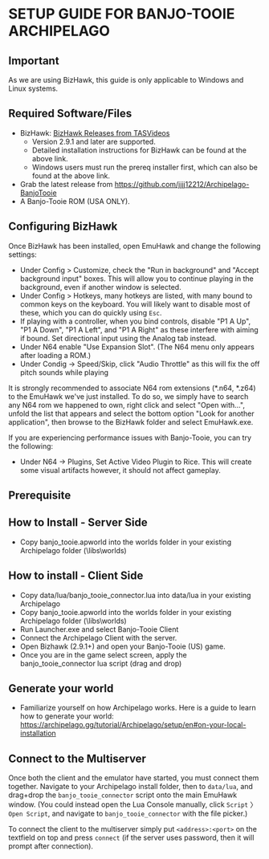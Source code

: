 
# SETUP GUIDE FOR BANJO-TOOIE ARCHIPELAGO

## Important

As we are using BizHawk, this guide is only applicable to Windows and Linux systems.

## Required Software/Files

-   BizHawk:  [BizHawk Releases from TASVideos](https://tasvideos.org/BizHawk/ReleaseHistory)
    -   Version 2.9.1 and later are supported.
    -   Detailed installation instructions for BizHawk can be found at the above link.
    -   Windows users must run the prereq installer first, which can also be found at the above link.
-   Grab the latest release from https://github.com/jjjj12212/Archipelago-BanjoTooie
-   A Banjo-Tooie ROM (USA ONLY).

## Configuring BizHawk

Once BizHawk has been installed, open EmuHawk and change the following settings:

-   Under Config > Customize, check the "Run in background" and "Accept background input" boxes. This will allow you to continue playing in the background, even if another window is selected.
-   Under Config > Hotkeys, many hotkeys are listed, with many bound to common keys on the keyboard. You will likely want to disable most of these, which you can do quickly using  `Esc`.
-   If playing with a controller, when you bind controls, disable "P1 A Up", "P1 A Down", "P1 A Left", and "P1 A Right" as these interfere with aiming if bound. Set directional input using the Analog tab instead.
-   Under N64 enable "Use Expansion Slot". (The N64 menu only appears after loading a ROM.)
-   Under Condig -> Speed/Skip, click "Audio Throttle" as this will fix the off pitch sounds while playing

It is strongly recommended to associate N64 rom extensions (*.n64, *.z64) to the EmuHawk we've just installed. To do so, we simply have to search any N64 rom we happened to own, right click and select "Open with…", unfold the list that appears and select the bottom option "Look for another application", then browse to the BizHawk folder and select EmuHawk.exe.

If you are experiencing performance issues with Banjo-Tooie, you can try the following:
- Under N64 -> Plugins, Set Active Video Plugin to Rice.
This will create some visual artifacts however, it should not affect gameplay.

## Prerequisite

## How to Install - Server Side
- Copy banjo_tooie.apworld into the worlds folder in your existing Archipelago folder (\libs\worlds)

## How to install - Client Side

- Copy data/lua/banjo_tooie_connector.lua into data/lua in your existing Archipelago
- Copy banjo_tooie.apworld into the worlds folder in your existing Archipelago folder (\libs\worlds)
- Run Launcher.exe and select Banjo-Tooie Client
- Connect the Archipelago Client with the server.
- Open Bizhawk (2.9.1+) and open your Banjo-Tooie (US) game.
- Once you are in the game select screen, apply the banjo_tooie_connector lua script (drag and drop)

## Generate your world
- Familiarize yourself on how Archipelago works. Here is a guide to learn how to generate your world: https://archipelago.gg/tutorial/Archipelago/setup/en#on-your-local-installation

## Connect to the Multiserver

Once both the client and the emulator have started, you must connect them together. Navigate to your Archipelago install folder, then to  `data/lua`, and drag+drop the  `banjo_tooie_connector`  script onto the main EmuHawk window. (You could instead open the Lua Console manually, click  `Script`  〉  `Open Script`, and navigate to  `banjo_tooie_connector`  with the file picker.)

To connect the client to the multiserver simply put  `<address>:<port>`  on the textfield on top and press `connect` (if the server uses password, then it will prompt after connection).
